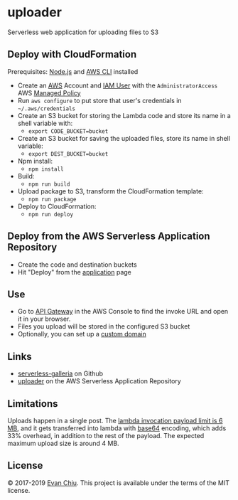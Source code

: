 # uploader

Serverless web application for uploading files to S3

## Deploy with CloudFormation

Prerequisites: [Node.js](https://nodejs.org/en/) and [AWS CLI](http://docs.aws.amazon.com/cli/latest/userguide/installing.html) installed

* Create an [AWS](https://aws.amazon.com/) Account and [IAM User](https://aws.amazon.com/iam/) with the `AdministratorAccess` AWS [Managed Policy](http://docs.aws.amazon.com/IAM/latest/UserGuide/access_policies_managed-vs-inline.html)
* Run `aws configure` to put store that user's credentials in `~/.aws/credentials`
* Create an S3 bucket for storing the Lambda code and store its name in a shell variable with:
  * `export CODE_BUCKET=bucket`
* Create an S3 bucket for saving the uploaded files, store its name in shell variable:
  * `export DEST_BUCKET=bucket`
* Npm install:
  * `npm install`
* Build:
  * `npm run build`
* Upload package to S3, transform the CloudFormation template:
  * `npm run package`
* Deploy to CloudFormation:
  * `npm run deploy`

## Deploy from the AWS Serverless Application Repository
* Create the code and destination buckets
* Hit "Deploy" from the [application](https://serverlessrepo.aws.amazon.com/applications/arn:aws:serverlessrepo:us-east-1:233054207705:applications~uploader) page

## Use
* Go to [API Gateway](https://console.aws.amazon.com/apigateway/home) in the AWS Console to find the invoke URL and open it in your browser.
* Files you upload will be stored in the configured S3 bucket
* Optionally, you can set up a [custom domain](https://docs.aws.amazon.com/apigateway/latest/developerguide/how-to-custom-domains.html)

## Links
* [serverless-galleria](https://github.com/evanchiu/serverless-galleria) on Github
* [uploader](https://serverlessrepo.aws.amazon.com/#/applications/arn:aws:serverlessrepo:us-east-1:233054207705:applications~uploader) on the AWS Serverless Application Repository

## Limitations
Uploads happen in a single post.  The [lambda invocation payload limit is 6 MB](https://docs.aws.amazon.com/lambda/latest/dg/limits.html), and it gets transferred into lambda with [base64](https://en.wikipedia.org/wiki/Base64) encoding, which adds 33% overhead, in addition to the rest of the payload. The expected maximum upload size is around 4 MB.

## License
&copy; 2017-2019 [Evan Chiu](https://evanchiu.com). This project is available under the terms of the MIT license.
